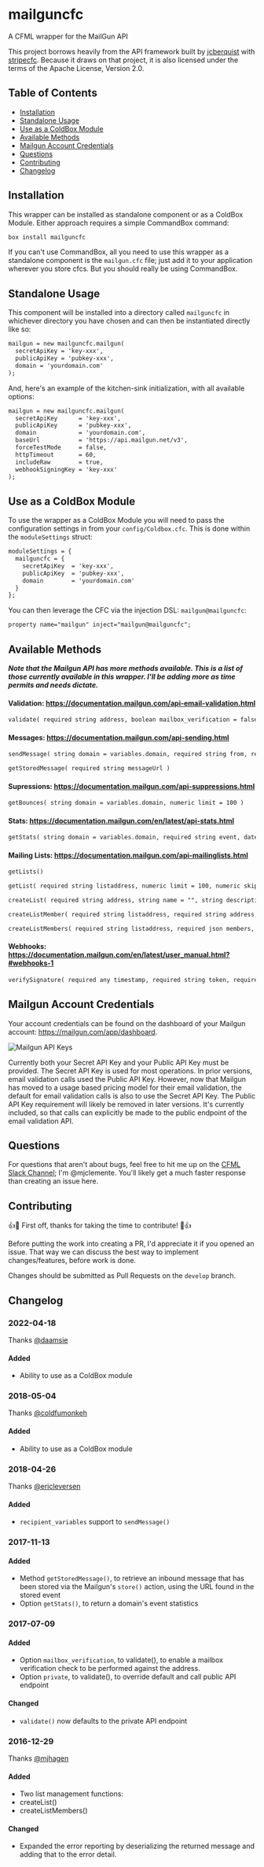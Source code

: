 # mailguncfc

A CFML wrapper for the MailGun API

This project borrows heavily from the API framework built by [jcberquist](https://github.com/jcberquist) with [stripecfc](https://github.com/jcberquist/stripecfc). Because it draws on that project, it is also licensed under the terms of the Apache License, Version 2.0.

## Table of Contents

- [Installation](#installation)
- [Standalone Usage](#standalone-usage)
- [Use as a ColdBox Module](#use-as-a-coldbox-module)
- [Available Methods](#available-methods)
- [Mailgun Account Credentials](#mailgun-account-credentials)
- [Questions](#questions)
- [Contributing](#contributing)
- [Changelog](#changelog)

## Installation

This wrapper can be installed as standalone component or as a ColdBox Module. Either approach requires a simple CommandBox command:

```bash
box install mailguncfc
```

If you can't use CommandBox, all you need to use this wrapper as a standalone component is the `mailgun.cfc` file; just add it to your application wherever you store cfcs. But you should really be using CommandBox.

## Standalone Usage

This component will be installed into a directory called `mailguncfc` in whichever directory you have chosen and can then be instantiated directly like so:

```cfc
mailgun = new mailguncfc.mailgun(
  secretApiKey = 'key-xxx',
  publicApiKey = 'pubkey-xxx',
  domain = 'yourdomain.com'
);
```

And, here's an example of the kitchen-sink initialization, with all available options:

```cfc
mailgun = new mailguncfc.mailgun(
  secretApiKey      = 'key-xxx',
  publicApiKey      = 'pubkey-xxx',
  domain            = 'yourdomain.com',
  baseUrl           = 'https://api.mailgun.net/v3',
  forceTestMode     = false,
  httpTimeout       = 60,
  includeRaw        = true,
  webhookSigningKey = 'key-xxx'
);
```

## Use as a ColdBox Module

To use the wrapper as a ColdBox Module you will need to pass the configuration settings in from your `config/Coldbox.cfc`. This is done within the `moduleSettings` struct:

```cfc
moduleSettings = {
  mailguncfc = {
    secretApiKey  = 'key-xxx',
    publicApiKey  = 'pubkey-xxx',
    domain        = 'yourdomain.com'
  }
};
```

You can then leverage the CFC via the injection DSL: `mailgun@mailguncfc`:

```cfc
property name="mailgun" inject="mailgun@mailguncfc";
```

## Available Methods

***Note that the Mailgun API has more methods available. This is a list of those currently available in this wrapper. I'll be adding more as time permits and needs dictate.***

#### Validation: <https://documentation.mailgun.com/api-email-validation.html>

```cfc
validate( required string address, boolean mailbox_verification = false, boolean private = true )
```

#### Messages: <https://documentation.mailgun.com/api-sending.html>

```cfc
sendMessage( string domain = variables.domain, required string from, required string to, string cc, string bcc, string subject, string text = "", string html = "", any attachment, any inline, struct o = { }, struct h = { }, struct v = { }, any recipient_variables )

getStoredMessage( required string messageUrl )
```

#### Supressions: <https://documentation.mailgun.com/api-suppressions.html>

```cfc
getBounces( string domain = variables.domain, numeric limit = 100 )
```

#### Stats: <https://documentation.mailgun.com/en/latest/api-stats.html>

```cfc
getStats( string domain = variables.domain, required string event, date start = '#now()#-7', date end = '#now()#', string resolution = 'day', string duration )
```

#### Mailing Lists: <https://documentation.mailgun.com/api-mailinglists.html>

```cfc
getLists()

getList( required string listaddress, numeric limit = 100, numeric skip = 0 )

createList( required string address, string name = "", string description = "", access_level = "readonly" )

createListMember( required string listaddress, required string address, string name, string vars, boolean subscribed = true, boolean upsert = false )

createListMembers( required string listaddress, required json members, boolean upsert = false )
```

#### Webhooks: https://documentation.mailgun.com/en/latest/user_manual.html?#webhooks-1

```cfc
verifySignature( required any timestamp, required string token, required string signature )
```

## Mailgun Account Credentials

Your account credentials can be found on the dashboard of your Mailgun account: <https://mailgun.com/app/dashboard>.

![Mailgun API Keys](/assets/images/api-keys.png)

Currently both your Secret API Key and your Public API Key must be provided. The Secret API Key is used for most operations. In prior versions, email validation calls used the Public API Key. However, now that Mailgun has moved to a usage based pricing model for their email validation, the default for email validation calls is also to use the Secret API Key. The Public API Key requirement will likely be removed in later versions. It's currently included, so that calls can explicitly be made to the public endpoint of the email validation API.

## Questions

For questions that aren't about bugs, feel free to hit me up on the [CFML Slack Channel](http://cfml-slack.herokuapp.com); I'm @mjclemente. You'll likely get a much faster response than creating an issue here.

## Contributing
:+1::tada: First off, thanks for taking the time to contribute! :tada::+1:

Before putting the work into creating a PR, I'd appreciate it if you opened an issue. That way we can discuss the best way to implement changes/features, before work is done.

Changes should be submitted as Pull Requests on the `develop` branch.

## Changelog

### 2022-04-18

Thanks [@daamsie](https://github.com/daamsie)

#### Added

- Ability to use as a ColdBox module

### 2018-05-04

Thanks [@coldfumonkeh](https://github.com/coldfumonkeh)

#### Added

- Ability to use as a ColdBox module

### 2018-04-26

Thanks [@ericleversen](https://github.com/ericleversen)

#### Added

- `recipient_variables` support to `sendMessage()`

### 2017-11-13

#### Added

- Method `getStoredMessage()`, to retrieve an inbound message that has been stored via the Mailgun's `store()` action, using the URL found in the stored event
- Option `getStats()`, to return a domain's event statistics

### 2017-07-09

#### Added

- Option `mailbox_verification`, to validate(), to enable a mailbox verification check to be performed against the address.
- Option `private`, to validate(), to override default and call public API endpoint

#### Changed

- `validate()` now defaults to the private API endpoint

### 2016-12-29

Thanks [@mjhagen](https://github.com/mjhagen)

#### Added

- Two list management functions:
- createList()
- createListMembers()

#### Changed

- Expanded the error reporting by deserializing the returned message
and adding that to the error detail.

